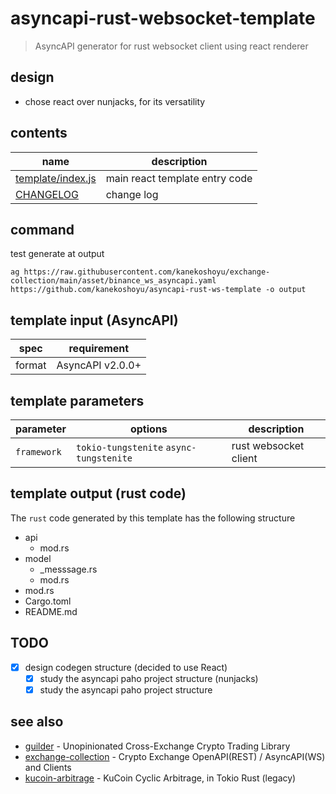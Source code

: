 # asyncapi-rust-websocket-template
> AsyncAPI generator for rust websocket client using react renderer

## design
- chose react over nunjacks, for its versatility

## contents
| name                                     | description                    |
| ---------------------------------------- | ------------------------------ |
| [template/index.js](./template/index.js) | main react template entry code |
| [CHANGELOG](./CHANGELOG.md)              | change log                     |

## command
test generate at output
```
ag https://raw.githubusercontent.com/kanekoshoyu/exchange-collection/main/asset/binance_ws_asyncapi.yaml https://github.com/kanekoshoyu/asyncapi-rust-ws-template -o output
```

## template input (AsyncAPI)
| spec   | requirement      |
| ------ | ---------------- |
| format | AsyncAPI v2.0.0+ |


## template parameters
| parameter   | options                                 | description           |
| ----------- | --------------------------------------- | --------------------- |
| `framework` | `tokio-tungstenite` `async-tungstenite` | rust websocket client |

## template output (rust code)
The `rust` code generated by this template has the following structure
- api
  - mod.rs
- model
  - _messsage.rs
  - mod.rs
- mod.rs
- Cargo.toml
- README.md

## TODO
- [x] design codegen structure (decided to use React)
  - [x] study the asyncapi paho project structure (nunjacks)
  - [x] study the asyncapi paho project structure

## see also
- [guilder](https://github.com/kanekoshoyu/guilder) - Unopinionated Cross-Exchange Crypto Trading Library
- [exchange-collection](https://github.com/kanekoshoyu/exchange-collection) - Crypto Exchange OpenAPI(REST) / AsyncAPI(WS) and Clients
- [kucoin-arbitrage](https://github.com/kanekoshoyu/kucoin_arbitrage) - KuCoin Cyclic Arbitrage, in Tokio Rust (legacy)
